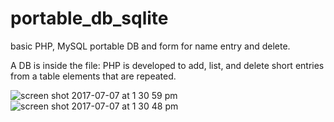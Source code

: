 # portable_db_sqlite
basic PHP, MySQL portable DB and form for name entry and delete.

A DB is inside the file: PHP is developed to add, list, and delete short entries from a table elements that are repeated. 

![screen shot 2017-07-07 at 1 30 59 pm](https://user-images.githubusercontent.com/22375594/27971519-93201960-6318-11e7-9570-a01db1386f96.png)
![screen shot 2017-07-07 at 1 30 48 pm](https://user-images.githubusercontent.com/22375594/27971525-96ab9096-6318-11e7-8cad-cc7c5fa40ec1.png)

